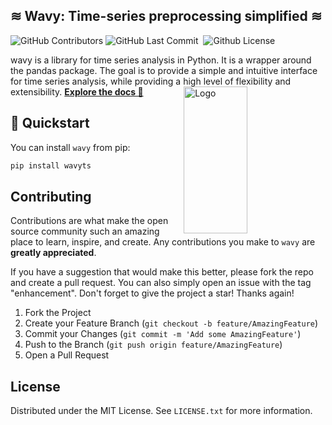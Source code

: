 <!-- Title -->
## ≋ Wavy: Time-series preprocessing simplified ≋

<p>
<img alt="GitHub Contributors" src="https://img.shields.io/github/contributors/logspace-ai/wavy" />
<img alt="GitHub Last Commit" src="https://img.shields.io/github/last-commit/logspace-ai/wavy" />
<!-- <img alt="GitHub Language Count" src="https://img.shields.io/github/languages/count/logspace-ai/wavy" /> -->
<img alt="" src="https://img.shields.io/github/repo-size/logspace-ai/wavy" />
<!-- <img alt="GitHub Issues" src="https://img.shields.io/github/issues/logspace-ai/wavy" /> -->
<!-- <img alt="GitHub Closed Issues" src="https://img.shields.io/github/issues-closed/logspace-ai/wavy" /> -->
<!-- <img alt="GitHub Pull Requests" src="https://img.shields.io/github/issues-pr/logspace-ai/wavy" /> -->
<!-- <img alt="GitHub Closed Pull Requests" src="https://img.shields.io/github/issues-pr-closed/logspace-ai/wavy" />  -->
<!-- <img alt="GitHub Commit Activity (Year)" src="https://img.shields.io/github/commit-activity/y/logspace-ai/wavy" /> -->
<img alt="Github License" src="https://img.shields.io/github/license/logspace-ai/wavy" />  
</p>


<div align="left">
wavy is a library for time series analysis in Python. It is a wrapper around the pandas package. 
The goal is to provide a simple and intuitive interface for time series analysis, while providing 
a high level of flexibility and extensibility. <a href="https://logspace-ai.github.io/wavy/"><strong>Explore the docs 📖</strong></a>
    <a href="https://github.com/logspace-ai/wavy">
    <img width="45%" src="https://github.com/logspace-ai/wavy/blob/main/images/logo.png?raw=true" alt="Logo" width="419" height="235" align="right">
  </a>
</div>

<!-- PROJECT LOGO -->
<!-- <div align="right">
  <a href="https://github.com/logspace-ai/wavy">
    <img src="https://github.com/logspace-ai/wavy/blob/main/images/logo.png?raw=true" alt="Logo" width="419" height="235">
  </a> -->

<!-- </div> -->

<!-- GETTING STARTED -->
## 🚀 Quickstart

You can install `wavy` from pip:

```bash
pip install wavyts
```

<!-- CONTRIBUTING -->
## Contributing

Contributions are what make the open source community such an amazing place to learn, inspire, and create. Any contributions you make to `wavy` are **greatly appreciated**.

If you have a suggestion that would make this better, please fork the repo and create a pull request. You can also simply open an issue with the tag "enhancement".
Don't forget to give the project a star! Thanks again!

1. Fork the Project
2. Create your Feature Branch (`git checkout -b feature/AmazingFeature`)
3. Commit your Changes (`git commit -m 'Add some AmazingFeature'`)
4. Push to the Branch (`git push origin feature/AmazingFeature`)
5. Open a Pull Request


<!-- LICENSE -->
## License

Distributed under the MIT License. See `LICENSE.txt` for more information.


<!-- MARKDOWN LINKS & IMAGES -->
<!-- https://www.markdownguide.org/basic-syntax/#reference-style-links -->
[contributors-shield]: https://img.shields.io/github/contributors/logspace-ai/wavy.svg?style=for-the-badge
[contributors-url]: https://github.com/logspace-ai/wavy/graphs/contributors
[forks-shield]: https://img.shields.io/github/forks/logspace-ai/wavy.svg?style=for-the-badge
[forks-url]: https://github.com/logspace-ai/wavy/network/members
[stars-shield]: https://img.shields.io/github/stars/logspace-ai/wavy.svg?style=for-the-badge
[stars-url]: https://github.com/logspace-ai/wavy/stargazers
[issues-shield]: https://img.shields.io/github/issues/logspace-ai/wavy.svg?style=for-the-badge
[issues-url]: https://github.com/logspace-ai/wavy/issues
[license-shield]: https://img.shields.io/github/license/logspace-ai/wavy.svg?style=for-the-badge
[license-url]: https://github.com/logspace-ai/wavy/blob/main/LICENSE.txt
<!-- [documentation-url]: https://logspace-ai.github.io/wavy/ -->
